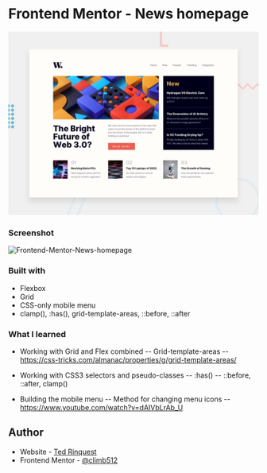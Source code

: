 # Frontend Mentor - News homepage

![Design preview for the News homepage coding challenge](./design/desktop-preview.jpg)

### Screenshot

![Frontend-Mentor-News-homepage](https://github.com/climb512/news-homepage-main/assets/19371146/a71e2185-2354-45c4-ae02-12d7e3341cfd)

### Built with

- Flexbox
- Grid
- CSS-only mobile menu
- clamp(), :has(), grid-template-areas, ::before, ::after

### What I learned

- Working with Grid and Flex combined
-- Grid-template-areas
-- https://css-tricks.com/almanac/properties/g/grid-template-areas/

- Working with CSS3 selectors and pseudo-classes
-- :has()
-- ::before, ::after, clamp()

- Building the mobile menu
-- Method for changing menu icons 
-- https://www.youtube.com/watch?v=dAIVbLrAb_U


## Author

- Website - [Ted Rinquest](https://cnxwebdesign.com/)
- Frontend Mentor - [@climb512](https://www.frontendmentor.io/profile/climb512)